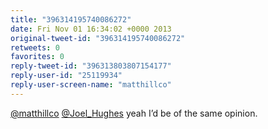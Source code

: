 ```yaml
---
title: "396314195740086272"
date: Fri Nov 01 16:34:02 +0000 2013
original-tweet-id: "396314195740086272"
retweets: 0
favorites: 0
reply-tweet-id: "396313803807154177"
reply-user-id: "25119934"
reply-user-screen-name: "matthillco"
---
```

<a href="https://twitter.com/matthillco">@matthillco</a> <a href="https://twitter.com/Joel_Hughes">@Joel_Hughes</a> yeah I’d be of the same opinion.
